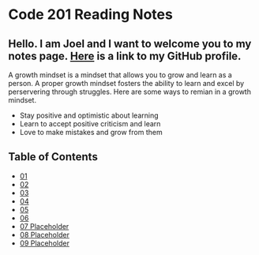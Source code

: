 # Code 201 Reading Notes

## Hello. I am Joel and I want to welcome you to my notes page. [Here](https://github.com/zgameboyz) is a link to my GitHub profile. 
A growth mindset is a mindset that allows you to grow and learn as a person. A proper growth mindset fosters the ability to learn and excel by perservering through struggles. 
Here are some ways to remian in a growth mindset. 
* Stay positive and optimistic about learning
* Learn to accept positive criticism and learn
* Love to make mistakes and grow from them


## Table of Contents
* [01](reading-01.md)
* [02](reading-02.md)
* [03](reading-03.md)
* [04](reading-04.md)
* [05](reading-05.md)
* [06](reading-06.md)
* [07 Placeholder](reading-07.md)
* [08 Placeholder](reading-08.md)
* [09 Placeholder](reading-09.md)